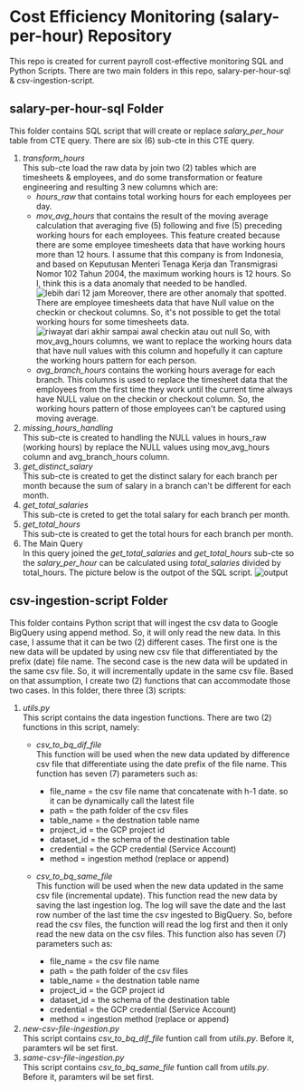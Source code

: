 # Cost Efficiency Monitoring (salary-per-hour) Repository
This repo is created for current payroll cost-effective monitoring SQL and Python Scripts. There are two main folders in this repo, salary-per-hour-sql & csv-ingestion-script.

## salary-per-hour-sql Folder
This folder contains SQL script that will create or replace *salary_per_hour* table from CTE query. There are six (6) sub-cte in this CTE query.
1. *transform_hours* <br /> 
This sub-cte load the raw data by join two (2) tables which are timesheets & employees, and do some transformation or feature engineering and resulting 3 new columns which are:
    - *hours_raw* that contains total working hours for each employees per day.
    - *mov_avg_hours* that contains the result of the moving average calculation that averaging five (5) following and five (5) preceding working hours for each employees. This feature created because there are some employee timesheets data that have working hours more than 12 hours. I assume that this company is from Indonesia, and based on Keputusan Menteri Tenaga Kerja dan Transmigrasi Nomor 102 Tahun 2004, the maximum working hours is 12 hours. So I, think this is a data anomaly that needed to be handled.
![lebih dari 12 jam](https://user-images.githubusercontent.com/37076565/200488318-bca8d19b-4dbb-451b-aaa8-aff9b8823847.PNG)
    Moreover, there are other anomaly that spotted. There are employee timesheets data that have Null value on the checkin or checkout columns. So, it's not possible to get the total working hours for some timesheets data.
![riwayat dari akhir sampai awal checkin atau out null](https://user-images.githubusercontent.com/37076565/200488393-4c96c1cb-729a-4670-a017-e5a5a94b9210.PNG)
    So, with mov_avg_hours columns, we want to replace the working hours data that have null values with this column and hopefully it can capture the working hours pattern for each person.
    - *avg_branch_hours* contains the working hours average for each branch. This columns is used to replace the timesheet data that the employees from the first time they work until the current time always have NULL value on the checkin or checkout column. So, the working hours pattern of those employees can't be captured using moving average.
2. *missing_hours_handling* <br />
This sub-cte is created to handling the NULL values in hours_raw (working hours) by replace the NULL values using mov_avg_hours column and avg_branch_hours column.
3. *get_distinct_salary* <br />
This sub-cte is created to get the distinct salary for each branch per month because the sum of salary in a branch can't be different for each month.
4. *get_total_salaries* <br /> 
This sub-cte is creted to get the total salary for each branch per month.
5. *get_total_hours* <br /> 
This sub-cte is created to get the total hours for each branch per month.
6. The Main Query <br />
In this query joined the *get_total_salaries* and *get_total_hours* sub-cte so the *salary_per_hour* can be calculated using *total_salaries* divided by total_hours.
The picture below is the outpot of the SQL script.
![output](https://user-images.githubusercontent.com/37076565/200488615-2292d5da-69b0-4164-a8d7-b7c9b7ea4646.PNG)

## csv-ingestion-script Folder
This folder contains Python script that will ingest the csv data to Google BigQuery using append method. So, it will only read the new data. In this case, I assume that it can be two (2) different cases. The first one is the new data will be updated by using new csv file that differentiated by the prefix (date) file name. The second case is the new data will be updated in the same csv file. So, it will incrementally update in the same csv file. Based on that assumption, I create two (2) functions that can accommodate those two cases. In this folder, there three (3) scripts:
1. *utils.py* <br />
    This script contains the data ingestion functions. There are two (2) functions in this script, namely:
    - *csv_to_bq_dif_file* <br />
        This function will be used when the new data updated by difference csv file that differentiate using the date prefix of the file name. This function has seven (7) parameters such as:
        + file_name = the csv file name that concatenate with h-1 date. so it can be dynamically call the latest file
        + path = the path folder of the csv files
        + table_name = the destnation table name
        + project_id = the GCP project id
        + dataset_id = the schema of the destination table
        + credential = the GCP credential (Service Account)
        + method = ingestion method (replace or append)

    - *csv_to_bq_same_file* <br />
        This function will be used when the new data updated in the same csv file (incremental update). This function read the new data by saving the last ingestion log. The log will save the date and the last row number of the last time the csv ingested to BigQuery. So, before read the csv files, the function will read the log first and then it only read the new data on the csv files. This function also has seven (7) parameters such as:
        + file_name = the csv file name
        + path = the path folder of the csv files
        + table_name = the destnation table name
        + project_id = the GCP project id
        + dataset_id = the schema of the destination table
        + credential = the GCP credential (Service Account)
        + method = ingestion method (replace or append)
2. *new-csv-file-ingestion.py* <br />
    This script contains *csv_to_bq_dif_file* funtion call from *utils.py*. Before it, paramters wil be set first.
3. *same-csv-file-ingestion.py* <br />
    This script contains *csv_to_bq_same_file* funtion call from *utils.py*. Before it, paramters wil be set first.